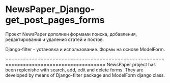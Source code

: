   # NewsPaper_Django-get_post_pages_forms  



 Проект NewsPaper дополнен формами поиска, добавления, редактирования и удаления статей и постов.
 
 Django-filter - установка и использование. Формы на основе ModelForm.
 
========================================================================================
  NewsPaper project has been replenishe with search, add, edit and delete forms. They are developed 
  by means of Django-filter package and ModelForm django class.
